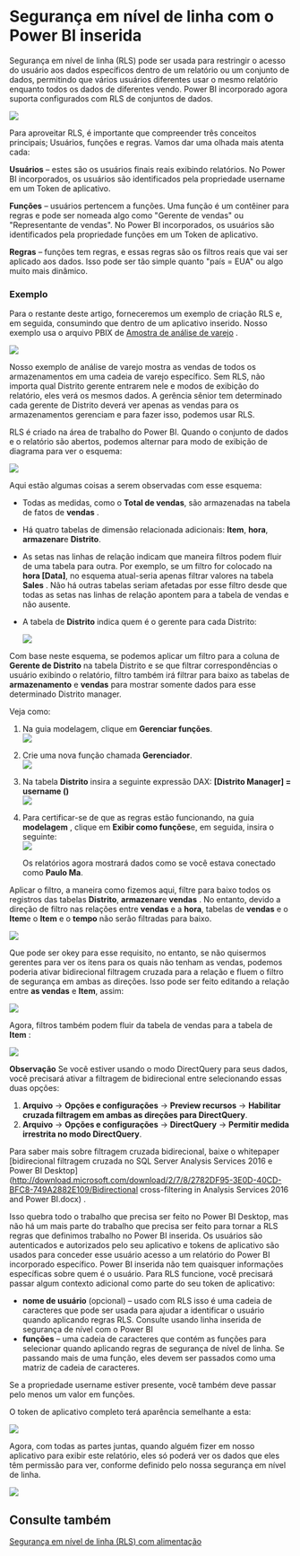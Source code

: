 <properties
   pageTitle="Segurança em nível de linha com o Power BI inserida"
   description="Detalhes sobre a segurança em nível de linha com o Power BI inserida"
   services="power-bi-embedded"
   documentationCenter=""
   authors="guyinacube"
   manager="erikre"
   editor=""
   tags=""/>
<tags
   ms.service="power-bi-embedded"
   ms.devlang="NA"
   ms.topic="article"
   ms.tgt_pltfrm="NA"
   ms.workload="powerbi"
   ms.date="10/04/2016"
   ms.author="asaxton"/>

# <a name="row-level-security-with-power-bi-embedded"></a>Segurança em nível de linha com o Power BI inserida

Segurança em nível de linha (RLS) pode ser usada para restringir o acesso do usuário aos dados específicos dentro de um relatório ou um conjunto de dados, permitindo que vários usuários diferentes usar o mesmo relatório enquanto todos os dados de diferentes vendo. Power BI incorporado agora suporta configurados com RLS de conjuntos de dados.

![](media\power-bi-embedded-rls\pbi-embedded-rls-flow-1.png)

Para aproveitar RLS, é importante que compreender três conceitos principais; Usuários, funções e regras. Vamos dar uma olhada mais atenta cada:

**Usuários** – estes são os usuários finais reais exibindo relatórios. No Power BI incorporados, os usuários são identificados pela propriedade username em um Token de aplicativo.

**Funções** – usuários pertencem a funções. Uma função é um contêiner para regras e pode ser nomeada algo como "Gerente de vendas" ou "Representante de vendas". No Power BI incorporados, os usuários são identificados pela propriedade funções em um Token de aplicativo.

**Regras** – funções tem regras, e essas regras são os filtros reais que vai ser aplicado aos dados. Isso pode ser tão simple quanto "país = EUA" ou algo muito mais dinâmico.

### <a name="example"></a>Exemplo

Para o restante deste artigo, forneceremos um exemplo de criação RLS e, em seguida, consumindo que dentro de um aplicativo inserido. Nosso exemplo usa o arquivo PBIX de [Amostra de análise de varejo](http://go.microsoft.com/fwlink/?LinkID=780547) .

![](media\power-bi-embedded-rls\pbi-embedded-rls-scenario-2.png)

Nosso exemplo de análise de varejo mostra as vendas de todos os armazenamentos em uma cadeia de varejo específico. Sem RLS, não importa qual Distrito gerente entrarem nele e modos de exibição do relatório, eles verá os mesmos dados. A gerência sênior tem determinado cada gerente de Distrito deverá ver apenas as vendas para os armazenamentos gerenciam e para fazer isso, podemos usar RLS.

RLS é criado na área de trabalho do Power BI. Quando o conjunto de dados e o relatório são abertos, podemos alternar para modo de exibição de diagrama para ver o esquema:

![](media\power-bi-embedded-rls\pbi-embedded-rls-diagram-view-3.png)

Aqui estão algumas coisas a serem observadas com esse esquema:

-   Todas as medidas, como o **Total de vendas**, são armazenadas na tabela de fatos de **vendas** .
-   Há quatro tabelas de dimensão relacionada adicionais: **Item**, **hora**, **armazenar**e **Distrito**.
-   As setas nas linhas de relação indicam que maneira filtros podem fluir de uma tabela para outra. Por exemplo, se um filtro for colocado na **hora [Data]**, no esquema atual-seria apenas filtrar valores na tabela **Sales** . Não há outras tabelas seriam afetadas por esse filtro desde que todas as setas nas linhas de relação apontem para a tabela de vendas e não ausente.
-   A tabela de **Distrito** indica quem é o gerente para cada Distrito:

    ![](media\power-bi-embedded-rls\pbi-embedded-rls-district-table-4.png)

Com base neste esquema, se podemos aplicar um filtro para a coluna de **Gerente de Distrito** na tabela Distrito e se que filtrar correspondências o usuário exibindo o relatório, filtro também irá filtrar para baixo as tabelas de **armazenamento** e **vendas** para mostrar somente dados para esse determinado Distrito manager.

Veja como:

1.  Na guia modelagem, clique em **Gerenciar funções**.  
![](media\power-bi-embedded-rls\pbi-embedded-rls-modeling-tab-5.png)

2.  Crie uma nova função chamada **Gerenciador**.  
![](media\power-bi-embedded-rls\pbi-embedded-rls-manager-role-6.png)

3.  Na tabela **Distrito** insira a seguinte expressão DAX: **[Distrito Manager] = username ()**  
![](media\power-bi-embedded-rls\pbi-embedded-rls-manager-role-7.png)

4.  Para certificar-se de que as regras estão funcionando, na guia **modelagem** , clique em **Exibir como funções**e, em seguida, insira o seguinte:  
![](media\power-bi-embedded-rls\pbi-embedded-rls-view-as-roles-8.png)

    Os relatórios agora mostrará dados como se você estava conectado como **Paulo Ma**.

Aplicar o filtro, a maneira como fizemos aqui, filtre para baixo todos os registros das tabelas **Distrito**, **armazenar**e **vendas** . No entanto, devido a direção de filtro nas relações entre **vendas** e a **hora**, tabelas de **vendas** e o **Item**e o **Item** e o **tempo** não serão filtradas para baixo.

![](media\power-bi-embedded-rls\pbi-embedded-rls-diagram-view-9.png)

Que pode ser okey para esse requisito, no entanto, se não quisermos gerentes para ver os itens para os quais não tenham as vendas, podemos poderia ativar bidirecional filtragem cruzada para a relação e fluem o filtro de segurança em ambas as direções. Isso pode ser feito editando a relação entre **as vendas** e **Item**, assim:

![](media\power-bi-embedded-rls\pbi-embedded-rls-edit-relationship-10.png)

Agora, filtros também podem fluir da tabela de vendas para a tabela de **Item** :

![](media\power-bi-embedded-rls\pbi-embedded-rls-diagram-view-11.png)

**Observação** Se você estiver usando o modo DirectQuery para seus dados, você precisará ativar a filtragem de bidirecional entre selecionando essas duas opções:

1.  **Arquivo** -> **Opções e configurações** -> **Preview recursos** -> **Habilitar cruzada filtragem em ambas as direções para DirectQuery**.
2.  **Arquivo** -> **Opções e configurações** -> **DirectQuery** -> **Permitir medida irrestrita no modo DirectQuery**.


Para saber mais sobre filtragem cruzada bidirecional, baixe o whitepaper [bidirecional filtragem cruzada no SQL Server Analysis Services 2016 e Power BI Desktop](http://download.microsoft.com/download/2/7/8/2782DF95-3E0D-40CD-BFC8-749A2882E109/Bidirectional cross-filtering in Analysis Services 2016 and Power BI.docx) .

Isso quebra todo o trabalho que precisa ser feito no Power BI Desktop, mas não há um mais parte do trabalho que precisa ser feito para tornar a RLS regras que definimos trabalho no Power BI inserida. Os usuários são autenticados e autorizados pelo seu aplicativo e tokens de aplicativo são usados para conceder esse usuário acesso a um relatório do Power BI incorporado específico. Power BI inserida não tem quaisquer informações específicas sobre quem é o usuário. Para RLS funcione, você precisará passar algum contexto adicional como parte do seu token de aplicativo:
-   **nome de usuário** (opcional) – usado com RLS isso é uma cadeia de caracteres que pode ser usada para ajudar a identificar o usuário quando aplicando regras RLS. Consulte usando linha inserida de segurança de nível com o Power BI
-   **funções** – uma cadeia de caracteres que contém as funções para selecionar quando aplicando regras de segurança de nível de linha. Se passando mais de uma função, eles devem ser passados como uma matriz de cadeia de caracteres.

Se a propriedade username estiver presente, você também deve passar pelo menos um valor em funções.

O token de aplicativo completo terá aparência semelhante a esta:

![](media\power-bi-embedded-rls\pbi-embedded-rls-app-token-string-12.png)

Agora, com todas as partes juntas, quando alguém fizer em nosso aplicativo para exibir este relatório, eles só poderá ver os dados que eles têm permissão para ver, conforme definido pelo nossa segurança em nível de linha.

![](media\power-bi-embedded-rls\pbi-embedded-rls-dashboard-13.png)

## <a name="see-also"></a>Consulte também
[Segurança em nível de linha (RLS) com alimentação](https://powerbi.microsoft.com/en-us/documentation/powerbi-admin-rls/)
